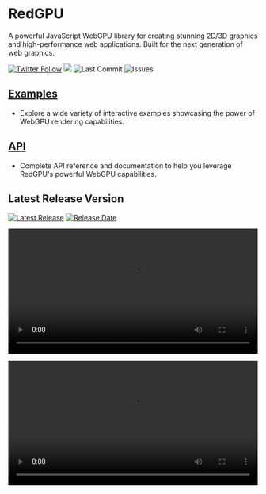 # RedGPU
A powerful JavaScript WebGPU library for creating stunning 2D/3D graphics and high-performance web
applications. Built for the next generation of web graphics.</p>

<p>
  <a href="https://twitter.com/redcamel15"><img src="https://img.shields.io/twitter/follow/redcamel15.svg?style=social" alt="Twitter Follow" /></a>
  <a href="LICENSE.md"><img src="https://img.shields.io/github/license/sourcerer-io/hall-of-fame.svg?colorB=ff0000"></a>
  <img src="https://img.shields.io/github/last-commit/redcamel/RedGPU" alt="Last Commit">
  <img src="https://img.shields.io/github/issues/redcamel/RedGPU" alt="Issues">
</p>


## [Examples](https://redcamel.github.io/RedGPU/examples/)
   - Explore a wide variety of interactive examples showcasing the power of WebGPU rendering capabilities.

## [API](https://redcamel.github.io/RedGPU/docs/)
 - Complete API reference and documentation to help you leverage RedGPU's powerful WebGPU capabilities.

## Latest Release Version
  <a href="https://github.com/redcamel/RedGPU/releases/latest">
    <img src="https://img.shields.io/github/v/release/redcamel/RedGPU?style=for-the-badge&logo=github&label=Latest%20Release" alt="Latest Release"></a>

  <a href="https://github.com/redcamel/RedGPU/releases">
    <img src="https://img.shields.io/github/release-date/redcamel/RedGPU?style=for-the-badge&logo=github&label=Release%20Date" alt="Release Date"></a>

<video controls src="https://github.com/user-attachments/assets/bee83e4a-26d8-471e-abd0-394673bc8f0b" width="100%"></video>

<video controls src="https://user-images.githubusercontent.com/820587/172777357-32c64963-abbe-432c-80e0-7893025b58ef.mp4" width="100%"></video>


